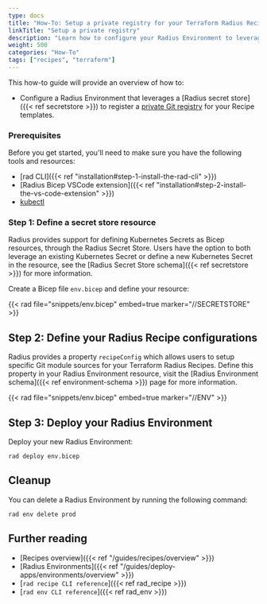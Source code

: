```yaml
---
type: docs
title: "How-To: Setup a private registry for your Terraform Radius Recipes"
linkTitle: "Setup a private registry"
description: "Learn how to configure your Radius Environment to leverage your private registry as storage for your custom Recipe templates"
weight: 500
categories: "How-To"
tags: ["recipes", "terraform"]
---
```


This how-to guide will provide an overview of how to:

- Configure a Radius Environment that leverages a [Radius secret store]({{< ref secretstore >}}) to register a [private Git registry](https://developer.hashicorp.com/terraform/registry/private) for your Recipe templates.

### Prerequisites

Before you get started, you'll need to make sure you have the following tools and resources:

- [rad CLI]({{< ref "installation#step-1-install-the-rad-cli" >}})
- [Radius Bicep VSCode extension]({{< ref "installation#step-2-install-the-vs-code-extension" >}})
- [kubectl](https://kubernetes.io/docs/tasks/tools/install-kubectl/)

### Step 1: Define a secret store resource

Radius provides support for defining Kubernetes Secrets as Bicep resources, through the Radius Secret Store. Users have the option to both leverage an existing Kubernetes Secret or define a new Kubernetes Secret in the resource, see the [Radius Secret Store schema]({{< ref secretstore >}}) for more information.

Create a Bicep file `env.bicep` and define your resource:

{{< rad file="snippets/env.bicep" embed=true marker="//SECRETSTORE" >}}

## Step 2: Define your Radius Recipe configurations

Radius provides a property `recipeConfig` which allows users to setup specific Git module sources for your Terraform Radius Recipes. Define this property in your Radius Environment resource, visit the [Radius Environment schema]({{< ref environment-schema >}}) page for more information.

{{< rad file="snippets/env.bicep" embed=true marker="//ENV" >}}

## Step 3: Deploy your Radius Environment

Deploy your new Radius Environment:

```
rad deploy env.bicep
```

## Cleanup

You can delete a Radius Environment by running the following command:

```
rad env delete prod
```

## Further reading

- [Recipes overview]({{< ref "/guides/recipes/overview" >}})
- [Radius Environments]({{< ref "/guides/deploy-apps/environments/overview" >}})
- [`rad recipe CLI reference`]({{< ref rad_recipe >}})
- [`rad env CLI reference`]({{< ref rad_env >}})